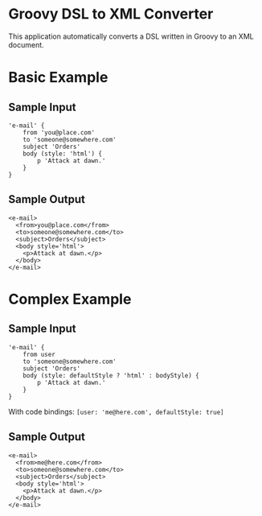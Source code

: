 Groovy DSL to XML Converter
===========================

This application automatically converts a DSL written in Groovy to an XML document.

Basic Example
=============

Sample Input
------------
```
'e-mail' {
    from 'you@place.com'
    to 'someone@somewhere.com'
    subject 'Orders'
    body (style: 'html') {
        p 'Attack at dawn.'
    }
}
```

Sample Output
-------------
```
<e-mail>
  <from>you@place.com</from>
  <to>someone@somewhere.com</to>
  <subject>Orders</subject>
  <body style='html'>
    <p>Attack at dawn.</p>
  </body>
</e-mail>
```

Complex Example
===============

Sample Input
------------
```
'e-mail' {
    from user
    to 'someone@somewhere.com'
    subject 'Orders'
    body (style: defaultStyle ? 'html' : bodyStyle) {
        p 'Attack at dawn.'
    }
}
```

With code bindings:
`[user: 'me@here.com', defaultStyle: true]`

Sample Output
-------------
```
<e-mail>
  <from>me@here.com</from>
  <to>someone@somewhere.com</to>
  <subject>Orders</subject>
  <body style='html'>
    <p>Attack at dawn.</p>
  </body>
</e-mail>
```